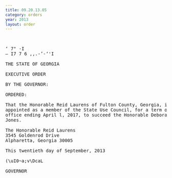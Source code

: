 ```yaml
---
title: 09.20.13.05
category: orders
year: 2013
layout: order
---
```


<pre> 

‘ 7" -I
— I7 7 6 ,,.-’-‘'I

THE STATE OF GEORGIA

EXECUTIVE ORDER

BY THE GOVERNOR:

ORDERED:

That the Honorable Reid Laurens of Fulton County, Georgia, is
appointed as a member of the State Use Council, for a term of
office ending April l, 2017, to succeed the Honorable Deborah
Jones.

The Honorable Reid Laurens
3545 Goldenrod Drive
Alpharetta, Georgia 30005

This twentieth day of September, 2013

(\uI0~a;v\DcaL

GOVERNOR

</pre>
